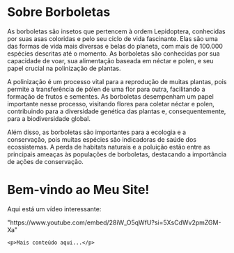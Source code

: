 
<head>
    <meta charset="UTF-8">
    <meta name="viewport" content="width=device-width, initial-scale=1.0">
</head>
<body>
    <h1>Sobre Borboletas</h1>
    <p>As borboletas são insetos que pertencem à ordem Lepidoptera, conhecidas por suas asas coloridas e pelo seu ciclo de vida fascinante. Elas são uma das formas de vida mais diversas e belas do planeta, com mais de 100.000 espécies descritas até o momento. As borboletas são conhecidas por sua capacidade de voar, sua alimentação baseada em néctar e polen, e seu papel crucial na polinização de plantas.</p>
    <p>A polinização é um processo vital para a reprodução de muitas plantas, pois permite a transferência de pólen de uma flor para outra, facilitando a formação de frutos e sementes. As borboletas desempenham um papel importante nesse processo, visitando flores para coletar néctar e polen, contribuindo para a diversidade genética das plantas e, consequentemente, para a biodiversidade global.</p>
    <p>Além disso, as borboletas são importantes para a ecologia e a conservação, pois muitas espécies são indicadoras de saúde dos ecossistemas. A perda de habitats naturais e a poluição estão entre as principais ameaças às populações de borboletas, destacando a importância de ações de conservação.</p>
</body>
</html>
<!DOCTYPE html>
<html lang="en">
<head>
    <meta charset="UTF-8">
    <meta name="viewport" content="width=device-width, initial-scale=1.0">
    <title>Meu Site</title>
</head>
<body>
    <h1>Bem-vindo ao Meu Site!</h1>
    <p>Aqui está um vídeo interessante:</p>
"https://www.youtube.com/embed/28iW_O5qWfU?si=5XsCdWv2pmZGM-Xa" 

    <p>Mais conteúdo aqui...</p>
</body>
</html>
